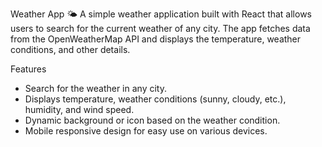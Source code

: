 Weather App 🌤️
A simple weather application built with React that allows users to search for the current weather of any city. The app fetches data from the OpenWeatherMap API and displays the temperature, weather conditions, and other details.

Features

- Search for the weather in any city.
- Displays temperature, weather conditions (sunny, cloudy, etc.), humidity, and wind speed.
- Dynamic background or icon based on the weather condition.
- Mobile responsive design for easy use on various devices.

